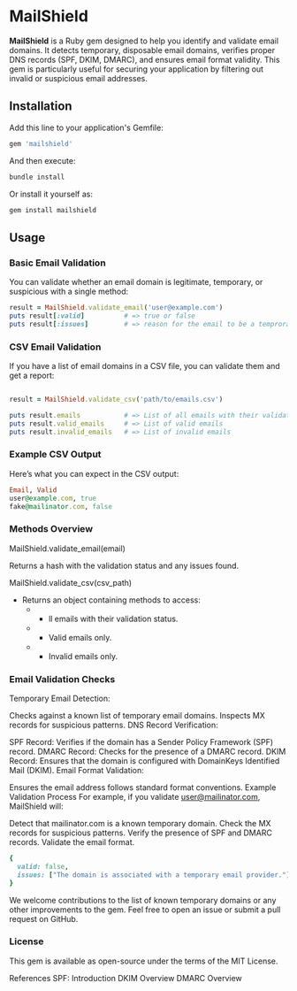 # MailShield

**MailShield** is a Ruby gem designed to help you identify and validate email domains. It detects temporary, disposable email domains, verifies proper DNS records (SPF, DKIM, DMARC), and ensures email format validity. This gem is particularly useful for securing your application by filtering out invalid or suspicious email addresses.

## Installation

Add this line to your application's Gemfile:

```ruby
gem 'mailshield'
```

And then execute:

```ruby
bundle install

```

Or install it yourself as:

```ruby
gem install mailshield

```


## Usage
### Basic Email Validation
You can validate whether an email domain is legitimate, temporary, or suspicious with a single method:


```ruby 
result = MailShield.validate_email('user@example.com')
puts result[:valid]          # => true or false
puts result[:issues]         # => reason for the email to be a temprorary or scam email 


```

### CSV Email Validation
If you have a list of email domains in a CSV file, you can validate them and get a report:

```ruby 

result = MailShield.validate_csv('path/to/emails.csv')

puts result.emails           # => List of all emails with their validation status
puts result.valid_emails     # => List of valid emails
puts result.invalid_emails   # => List of invalid emails


```

### Example CSV Output
Here’s what you can expect in the CSV output:

```ruby
Email, Valid
user@example.com, true
fake@mailinator.com, false

```

### Methods Overview

MailShield.validate_email(email)

Returns a hash with the validation status and any issues found.

MailShield.validate_csv(csv_path)
* Returns an object containing methods to access:
   * * ll emails with their validation status.
   * * Valid emails only.
   * * Invalid emails only.


### Email Validation Checks
Temporary Email Detection:

Checks against a known list of temporary email domains.
Inspects MX records for suspicious patterns.
DNS Record Verification:

SPF Record: Verifies if the domain has a Sender Policy Framework (SPF) record.
DMARC Record: Checks for the presence of a DMARC record.
DKIM Record: Ensures that the domain is configured with DomainKeys Identified Mail (DKIM).
Email Format Validation:

Ensures the email address follows standard format conventions.
Example Validation Process
For example, if you validate user@mailinator.com, MailShield will:

Detect that mailinator.com is a known temporary domain.
Check the MX records for suspicious patterns.
Verify the presence of SPF and DMARC records.
Validate the email format.

```ruby
{
  valid: false,
  issues: ["The domain is associated with a temporary email provider."]
}
```

We welcome contributions to the list of known temporary domains or any other improvements to the gem. Feel free to open an issue or submit a pull request on GitHub.

### License
This gem is available as open-source under the terms of the MIT License.

References
SPF: Introduction
DKIM Overview
DMARC Overview